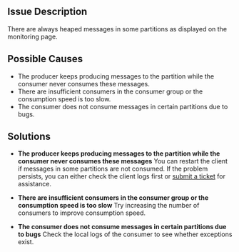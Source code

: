 ## Issue Description

There are always heaped messages in some partitions as displayed on the monitoring page.

## Possible Causes

- The producer keeps producing messages to the partition while the consumer never consumes these messages.
- There are insufficient consumers in the consumer group or the consumption speed is too slow.
- The consumer does not consume messages in certain partitions due to bugs.

## Solutions


- **The producer keeps producing messages to the partition while the consumer never consumes these messages**
You can restart the client if messages in some partitions are not consumed. If the problem persists, you can either check the client logs first or [submit a ticket](https://console.cloud.tencent.com/workorder/category) for assistance.

- **There are insufficient consumers in the consumer group or the consumption speed is too slow**
Try increasing the number of consumers to improve consumption speed.

- **The consumer does not consume messages in certain partitions due to bugs**
Check the local logs of the consumer to see whether exceptions exist.





